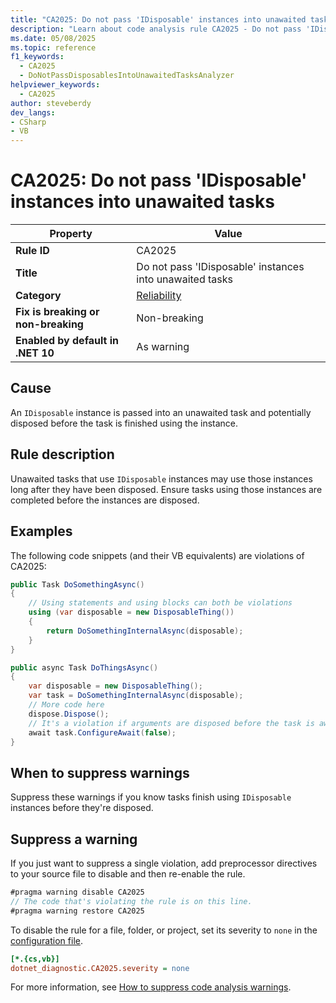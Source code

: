 ```yaml
---
title: "CA2025: Do not pass 'IDisposable' instances into unawaited tasks"
description: "Learn about code analysis rule CA2025 - Do not pass 'IDisposable' instances into unawaited tasks"
ms.date: 05/08/2025
ms.topic: reference
f1_keywords:
  - CA2025
  - DoNotPassDisposablesIntoUnawaitedTasksAnalyzer
helpviewer_keywords:
  - CA2025
author: steveberdy
dev_langs:
- CSharp
- VB
---
```


# CA2025: Do not pass 'IDisposable' instances into unawaited tasks

| Property                            | Value                                                |
|-------------------------------------|------------------------------------------------------|
| **Rule ID**                         | CA2025                                               |
| **Title**                           | Do not pass 'IDisposable' instances into unawaited tasks |
| **Category**                        | [Reliability](reliability-warnings.md)               |
| **Fix is breaking or non-breaking** | Non-breaking                                         |
| **Enabled by default in .NET 10**   | As warning                                           |

## Cause

An `IDisposable` instance is passed into an unawaited task and potentially disposed before the task is finished using the instance.

## Rule description

Unawaited tasks that use `IDisposable` instances may use those instances long after they have been disposed. Ensure tasks using those instances are completed before the instances are disposed.

## Examples

The following code snippets (and their VB equivalents) are violations of CA2025:

```csharp
public Task DoSomethingAsync()
{
    // Using statements and using blocks can both be violations
    using (var disposable = new DisposableThing())
    {
        return DoSomethingInternalAsync(disposable);
    }
}
```

```csharp
public async Task DoThingsAsync()
{
    var disposable = new DisposableThing();
    var task = DoSomethingInternalAsync(disposable);
    // More code here
    dispose.Dispose();
    // It's a violation if arguments are disposed before the task is awaited
    await task.ConfigureAwait(false);
}
```

## When to suppress warnings

Suppress these warnings if you know tasks finish using `IDisposable` instances before they're disposed.

## Suppress a warning

If you just want to suppress a single violation, add preprocessor directives to your source file to disable and then re-enable the rule.

```csharp
#pragma warning disable CA2025
// The code that's violating the rule is on this line.
#pragma warning restore CA2025
```

To disable the rule for a file, folder, or project, set its severity to `none` in the [configuration file](../configuration-files.md).

```ini
[*.{cs,vb}]
dotnet_diagnostic.CA2025.severity = none
```

For more information, see [How to suppress code analysis warnings](../suppress-warnings.md).

